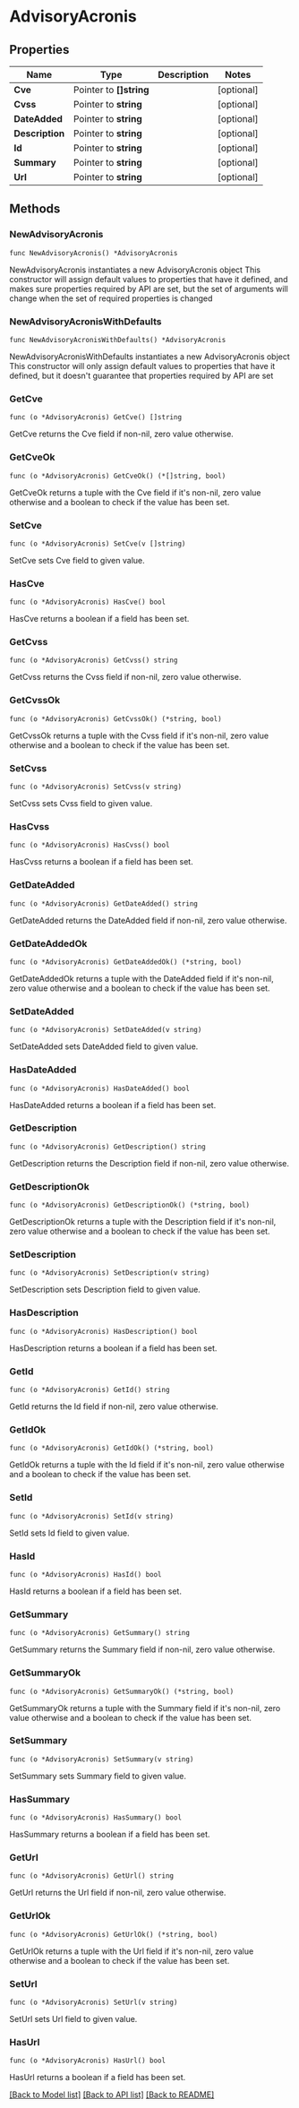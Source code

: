 # AdvisoryAcronis

## Properties

Name | Type | Description | Notes
------------ | ------------- | ------------- | -------------
**Cve** | Pointer to **[]string** |  | [optional] 
**Cvss** | Pointer to **string** |  | [optional] 
**DateAdded** | Pointer to **string** |  | [optional] 
**Description** | Pointer to **string** |  | [optional] 
**Id** | Pointer to **string** |  | [optional] 
**Summary** | Pointer to **string** |  | [optional] 
**Url** | Pointer to **string** |  | [optional] 

## Methods

### NewAdvisoryAcronis

`func NewAdvisoryAcronis() *AdvisoryAcronis`

NewAdvisoryAcronis instantiates a new AdvisoryAcronis object
This constructor will assign default values to properties that have it defined,
and makes sure properties required by API are set, but the set of arguments
will change when the set of required properties is changed

### NewAdvisoryAcronisWithDefaults

`func NewAdvisoryAcronisWithDefaults() *AdvisoryAcronis`

NewAdvisoryAcronisWithDefaults instantiates a new AdvisoryAcronis object
This constructor will only assign default values to properties that have it defined,
but it doesn't guarantee that properties required by API are set

### GetCve

`func (o *AdvisoryAcronis) GetCve() []string`

GetCve returns the Cve field if non-nil, zero value otherwise.

### GetCveOk

`func (o *AdvisoryAcronis) GetCveOk() (*[]string, bool)`

GetCveOk returns a tuple with the Cve field if it's non-nil, zero value otherwise
and a boolean to check if the value has been set.

### SetCve

`func (o *AdvisoryAcronis) SetCve(v []string)`

SetCve sets Cve field to given value.

### HasCve

`func (o *AdvisoryAcronis) HasCve() bool`

HasCve returns a boolean if a field has been set.

### GetCvss

`func (o *AdvisoryAcronis) GetCvss() string`

GetCvss returns the Cvss field if non-nil, zero value otherwise.

### GetCvssOk

`func (o *AdvisoryAcronis) GetCvssOk() (*string, bool)`

GetCvssOk returns a tuple with the Cvss field if it's non-nil, zero value otherwise
and a boolean to check if the value has been set.

### SetCvss

`func (o *AdvisoryAcronis) SetCvss(v string)`

SetCvss sets Cvss field to given value.

### HasCvss

`func (o *AdvisoryAcronis) HasCvss() bool`

HasCvss returns a boolean if a field has been set.

### GetDateAdded

`func (o *AdvisoryAcronis) GetDateAdded() string`

GetDateAdded returns the DateAdded field if non-nil, zero value otherwise.

### GetDateAddedOk

`func (o *AdvisoryAcronis) GetDateAddedOk() (*string, bool)`

GetDateAddedOk returns a tuple with the DateAdded field if it's non-nil, zero value otherwise
and a boolean to check if the value has been set.

### SetDateAdded

`func (o *AdvisoryAcronis) SetDateAdded(v string)`

SetDateAdded sets DateAdded field to given value.

### HasDateAdded

`func (o *AdvisoryAcronis) HasDateAdded() bool`

HasDateAdded returns a boolean if a field has been set.

### GetDescription

`func (o *AdvisoryAcronis) GetDescription() string`

GetDescription returns the Description field if non-nil, zero value otherwise.

### GetDescriptionOk

`func (o *AdvisoryAcronis) GetDescriptionOk() (*string, bool)`

GetDescriptionOk returns a tuple with the Description field if it's non-nil, zero value otherwise
and a boolean to check if the value has been set.

### SetDescription

`func (o *AdvisoryAcronis) SetDescription(v string)`

SetDescription sets Description field to given value.

### HasDescription

`func (o *AdvisoryAcronis) HasDescription() bool`

HasDescription returns a boolean if a field has been set.

### GetId

`func (o *AdvisoryAcronis) GetId() string`

GetId returns the Id field if non-nil, zero value otherwise.

### GetIdOk

`func (o *AdvisoryAcronis) GetIdOk() (*string, bool)`

GetIdOk returns a tuple with the Id field if it's non-nil, zero value otherwise
and a boolean to check if the value has been set.

### SetId

`func (o *AdvisoryAcronis) SetId(v string)`

SetId sets Id field to given value.

### HasId

`func (o *AdvisoryAcronis) HasId() bool`

HasId returns a boolean if a field has been set.

### GetSummary

`func (o *AdvisoryAcronis) GetSummary() string`

GetSummary returns the Summary field if non-nil, zero value otherwise.

### GetSummaryOk

`func (o *AdvisoryAcronis) GetSummaryOk() (*string, bool)`

GetSummaryOk returns a tuple with the Summary field if it's non-nil, zero value otherwise
and a boolean to check if the value has been set.

### SetSummary

`func (o *AdvisoryAcronis) SetSummary(v string)`

SetSummary sets Summary field to given value.

### HasSummary

`func (o *AdvisoryAcronis) HasSummary() bool`

HasSummary returns a boolean if a field has been set.

### GetUrl

`func (o *AdvisoryAcronis) GetUrl() string`

GetUrl returns the Url field if non-nil, zero value otherwise.

### GetUrlOk

`func (o *AdvisoryAcronis) GetUrlOk() (*string, bool)`

GetUrlOk returns a tuple with the Url field if it's non-nil, zero value otherwise
and a boolean to check if the value has been set.

### SetUrl

`func (o *AdvisoryAcronis) SetUrl(v string)`

SetUrl sets Url field to given value.

### HasUrl

`func (o *AdvisoryAcronis) HasUrl() bool`

HasUrl returns a boolean if a field has been set.


[[Back to Model list]](../README.md#documentation-for-models) [[Back to API list]](../README.md#documentation-for-api-endpoints) [[Back to README]](../README.md)


